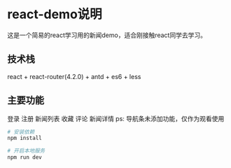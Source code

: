 # react-demo说明
这是一个简易的react学习用的新闻demo，适合刚接触react同学去学习。

## 技术栈
react + react-router(4.2.0) + antd + es6 + less

## 主要功能
登录
注册
新闻列表
收藏
评论
新闻详情
ps: 导航条未添加功能，仅作为观看使用
``` bash
# 安装依赖
npm install

# 开启本地服务
npm run dev

```
